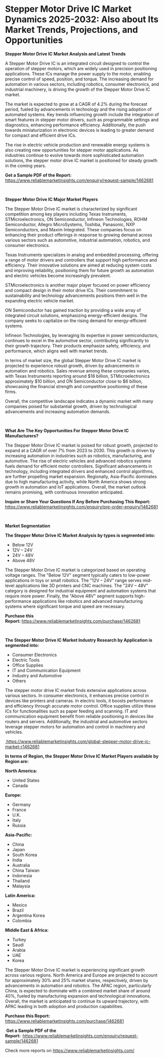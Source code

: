 <p><h1>Stepper Motor Drive IC Market Dynamics 2025-2032: Also about Its Market Trends, Projections, and Opportunities</h1></p><p><strong>Stepper Motor Drive IC Market Analysis and Latest Trends</strong></p>
<p><p>A Stepper Motor Drive IC is an integrated circuit designed to control the operation of stepper motors, which are widely used in precision positioning applications. These ICs manage the power supply to the motor, enabling precise control of speed, position, and torque. The increasing demand for automation in various sectors, including robotics, consumer electronics, and industrial machinery, is driving the growth of the Stepper Motor Drive IC market.</p><p>The market is expected to grow at a CAGR of 4.2% during the forecast period, fueled by advancements in technology and the rising adoption of automated systems. Key trends influencing growth include the integration of smart features in stepper motor drivers, such as programmable settings and diagnostics, enhancing performance efficiency. Additionally, the push towards miniaturization in electronic devices is leading to greater demand for compact and efficient drive ICs. </p><p>The rise in electric vehicle production and renewable energy systems is also creating new opportunities for stepper motor applications. As industries continue to evolve towards more sophisticated automation solutions, the stepper motor drive IC market is positioned for steady growth in the coming years.</p></p>
<p><strong>Get a Sample PDF of the Report:&nbsp;</strong> <a href="https://www.reliablemarketinsights.com/enquiry/request-sample/1462681?utm_campaign=2951&utm_medium=2&utm_source=Github&utm_content=ia&utm_term=06042025&utm_id=stepper-motor-drive-ic">https://www.reliablemarketinsights.com/enquiry/request-sample/1462681</a></p>
<p>&nbsp;</p>
<p><strong>Stepper Motor Drive IC Major Market Players</strong></p>
<p><p>The Stepper Motor Drive IC market is characterized by significant competition among key players including Texas Instruments, STMicroelectronics, ON Semiconductor, Infineon Technologies, ROHM Semiconductor, Allegro MicroSystems, Toshiba, Panasonic, NXP Semiconductors, and Maxim Integrated. These companies focus on enhancing their product offerings in response to growing demand across various sectors such as automotive, industrial automation, robotics, and consumer electronics.</p><p>Texas Instruments specializes in analog and embedded processing, offering a range of motor drivers and controllers that support high performance and efficiency. Their innovative solutions are aimed at reducing system costs and improving reliability, positioning them for future growth as automation and electric vehicles become increasingly prevalent.</p><p>STMicroelectronics is another major player focused on power efficiency and compact design in their motor drive ICs. Their commitment to sustainability and technology advancements positions them well in the expanding electric vehicle market.</p><p>ON Semiconductor has gained traction by providing a wide array of integrated circuit solutions, emphasizing energy-efficient designs. The company seeks to capitalize on the rising demand for energy-efficient systems.</p><p>Infineon Technologies, by leveraging its expertise in power semiconductors, continues to excel in the automotive sector, contributing significantly to their growth trajectory. Their products emphasize safety, efficiency, and performance, which aligns well with market trends.</p><p>In terms of market size, the global Stepper Motor Drive IC market is projected to experience robust growth, driven by advancements in automation and robotics. Sales revenue among these companies varies, with Texas Instruments reporting around $18 billion, STMicroelectronics approximately $10 billion, and ON Semiconductor close to $6 billion, showcasing the financial strength and competitive positioning of these firms.</p><p>Overall, the competitive landscape indicates a dynamic market with many companies poised for substantial growth, driven by technological advancements and increasing automation demands.</p></p>
<p>&nbsp;</p>
<p><strong>What Are The Key Opportunities For Stepper Motor Drive IC Manufacturers?</strong></p>
<p><p>The Stepper Motor Drive IC market is poised for robust growth, projected to expand at a CAGR of over 7% from 2023 to 2030. This growth is driven by increasing automation in industries such as robotics, manufacturing, and automotive. The rise of electric vehicles and advanced robotics systems fuels demand for efficient motor controllers. Significant advancements in technology, including integrated drivers and enhanced control algorithms, are further propelling market expansion. Regionally, Asia-Pacific dominates due to high manufacturing activity, while North America shows strong growth in automation and IoT applications. Overall, the market outlook remains promising, with continuous innovation anticipated.</p></p>
<p><strong>Inquire or Share Your Questions If Any Before Purchasing This Report:</strong> <a href="https://www.reliablemarketinsights.com/enquiry/pre-order-enquiry/1462681?utm_campaign=2951&utm_medium=2&utm_source=Github&utm_content=ia&utm_term=06042025&utm_id=stepper-motor-drive-ic">https://www.reliablemarketinsights.com/enquiry/pre-order-enquiry/1462681</a></p>
<p>&nbsp;</p>
<p><strong>Market Segmentation</strong></p>
<p><strong>The Stepper Motor Drive IC Market Analysis by types is segmented into:</strong></p>
<p><ul><li>Below 12V</li><li>12V – 24V</li><li>24V – 48V</li><li>Above 48V</li></ul></p>
<p><p>The Stepper Motor Drive IC market is categorized based on operating voltage ranges. The "Below 12V" segment typically caters to low-power applications in toys or small robotics. The "12V – 24V" range serves mid-level applications like 3D printers and CNC machines. The "24V – 48V" category is designed for industrial equipment and automation systems that require more power. Finally, the "Above 48V" segment supports high-performance applications like robotics and advanced manufacturing systems where significant torque and speed are necessary.</p></p>
<p><strong>Purchase this Report:&nbsp;</strong><a href="https://www.reliablemarketinsights.com/purchase/1462681?utm_campaign=2951&utm_medium=2&utm_source=Github&utm_content=ia&utm_term=06042025&utm_id=stepper-motor-drive-ic">https://www.reliablemarketinsights.com/purchase/1462681</a></p>
<p>&nbsp;</p>
<p><strong>The Stepper Motor Drive IC Market Industry Research by Application is segmented into:</strong></p>
<p><ul><li>Consumer Electronics</li><li>Electric Tools</li><li>Office Supplies</li><li>IT and Communication Equipment</li><li>Industry and Automotive</li><li>Others</li></ul></p>
<p><p>The stepper motor drive IC market finds extensive applications across various sectors. In consumer electronics, it enhances precise control in devices like printers and cameras. In electric tools, it boosts performance and efficiency through accurate motor control. Office supplies utilize these ICs for functionalities such as paper feeding and scanning. IT and communication equipment benefit from reliable positioning in devices like routers and servers. Additionally, the industrial and automotive sectors leverage stepper motors for automation and control in machinery and vehicles.</p></p>
<p><a href="https://www.reliablemarketinsights.com/global-stepper-motor-drive-ic-market-r1462681?utm_campaign=2951&utm_medium=2&utm_source=Github&utm_content=ia&utm_term=06042025&utm_id=stepper-motor-drive-ic">&nbsp;https://www.reliablemarketinsights.com/global-stepper-motor-drive-ic-market-r1462681</a></p>
<p><strong>In terms of Region, the Stepper Motor Drive IC Market Players available by Region are:</strong></p>
<p>
    <p> <strong> North America: </strong>
        <ul>
            <li>United States</li>
            <li>Canada</li>
        </ul>
        </p> 
    <p> <strong> Europe: </strong>
        <ul>
            <li>Germany</li>
            <li>France</li>
            <li>U.K.</li>
            <li>Italy</li>
            <li>Russia</li>
        </ul>
        </p> 
    <p> <strong> Asia-Pacific: </strong>
        <ul>
            <li>China</li>
            <li>Japan</li>
            <li>South Korea</li>
            <li>India</li>
            <li>Australia</li>
            <li>China Taiwan</li>
            <li>Indonesia</li>
            <li>Thailand</li>
            <li>Malaysia</li>
        </ul>
        </p> 
    <p> <strong> Latin America: </strong>
        <ul>
            <li>Mexico</li>
            <li>Brazil</li>
            <li>Argentina Korea</li>
            <li>Colombia</li>
        </ul>
        </p> 
    <p> <strong> Middle East & Africa: </strong>
        <ul>
            <li>Turkey</li>
            <li>Saudi</li>
            <li>Arabia</li>
            <li>UAE</li>
            <li>Korea</li>
        </ul>
    </p>
    </p>
<p><p>The Stepper Motor Drive IC market is experiencing significant growth across various regions. North America and Europe are projected to account for approximately 30% and 25% market shares, respectively, driven by advancements in automation and robotics. The APAC region, particularly China, is expected to dominate with a combined market share of around 40%, fueled by manufacturing expansion and technological innovations. Overall, the market is anticipated to continue its upward trajectory, with APAC leading in both adoption and production capabilities.</p></p>
<p><strong>Purchase this Report: </strong><a href="https://www.reliablemarketinsights.com/purchase/1462681?utm_campaign=2951&utm_medium=2&utm_source=Github&utm_content=ia&utm_term=06042025&utm_id=stepper-motor-drive-ic">https://www.reliablemarketinsights.com/purchase/1462681</a></p>
<p>&nbsp;<strong>Get a Sample PDF of the Report:&nbsp;&nbsp;</strong><a href="https://www.reliablemarketinsights.com/enquiry/request-sample/1462681?utm_campaign=2951&utm_medium=2&utm_source=Github&utm_content=ia&utm_term=06042025&utm_id=stepper-motor-drive-ic">https://www.reliablemarketinsights.com/enquiry/request-sample/1462681</a></p>
<p><strong></strong></p>
<p>Check more reports on <a href="https://www.reliablemarketinsights.com/?utm_campaign=2951&utm_medium=2&utm_source=Github&utm_content=ia&utm_term=06042025&utm_id=stepper-motor-drive-ic">https://www.reliablemarketinsights.com/</a></p>